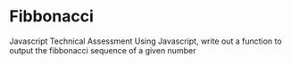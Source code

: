 # Fibbonacci
Javascript Technical Assessment
Using Javascript, write out a function to output the fibbonacci sequence of a given number

